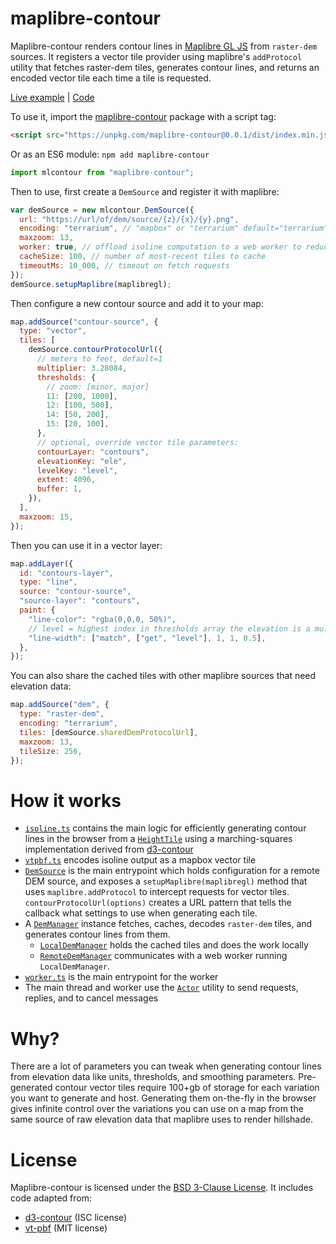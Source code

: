 # maplibre-contour

Maplibre-contour renders contour lines in [Maplibre GL JS](https://github.com/maplibre/maplibre-gl-js) from `raster-dem` sources. It registers a vector tile provider using maplibre's `addProtocol` utility that fetches raster-dem tiles, generates contour lines, and returns an encoded vector tile each time a tile is requested.

[Live example](https://onthegomap.github.io/maplibre-contour) | [Code](./index.html)

To use it, import the [maplibre-contour](https://www.npmjs.com/package/maplibre-contour) package with a script tag:

```html
<script src="https://unpkg.com/maplibre-contour@0.0.1/dist/index.min.js"></script>
```

Or as an ES6 module: `npm add maplibre-contour`

```js
import mlcontour from "maplibre-contour";
```

Then to use, first create a `DemSource` and register it with maplibre:

```js
var demSource = new mlcontour.DemSource({
  url: "https://url/of/dem/source/{z}/{x}/{y}.png",
  encoding: "terrarium", // "mapbox" or "terrarium" default="terrarium"
  maxzoom: 13,
  worker: true, // offload isoline computation to a web worker to reduce jank
  cacheSize: 100, // number of most-recent tiles to cache
  timeoutMs: 10_000, // timeout on fetch requests
});
demSource.setupMaplibre(maplibregl);
```

Then configure a new contour source and add it to your map:

```js
map.addSource("contour-source", {
  type: "vector",
  tiles: [
    demSource.contourProtocolUrl({
      // meters to feet, default=1
      multiplier: 3.28084,
      thresholds: {
        // zoom: [minor, major]
        11: [200, 1000],
        12: [100, 500],
        14: [50, 200],
        15: [20, 100],
      },
      // optional, override vector tile parameters:
      contourLayer: "contours",
      elevationKey: "ele",
      levelKey: "level",
      extent: 4096,
      buffer: 1,
    }),
  ],
  maxzoom: 15,
});
```

Then you can use it in a vector layer:

```js
map.addLayer({
  id: "contours-layer",
  type: "line",
  source: "contour-source",
  "source-layer": "contours",
  paint: {
    "line-color": "rgba(0,0,0, 50%)",
    // level = highest index in thresholds array the elevation is a multiple of
    "line-width": ["match", ["get", "level"], 1, 1, 0.5],
  },
});
```

You can also share the cached tiles with other maplibre sources that need elevation data:

```js
map.addSource("dem", {
  type: "raster-dem",
  encoding: "terrarium",
  tiles: [demSource.sharedDemProtocolUrl],
  maxzoom: 13,
  tileSize: 256,
});
```

# How it works

- [`isoline.ts`](./src/isolines.ts) contains the main logic for efficiently generating contour lines in the browser from a [`HeightTile`](./src/height-tile.ts) using a marching-squares implementation derived from [d3-contour](https://github.com/d3/d3-contour)
- [`vtpbf.ts`](./src/vtpbf.ts) encodes isoline output as a mapbox vector tile
- [`DemSource`](./src/dem-source.ts) is the main entrypoint which holds configuration for a remote DEM source, and exposes a `setupMaplibre(maplibregl)` method that uses `maplibre.addProtocol` to intercept requests for vector tiles. `contourProtocolUrl(options)` creates a URL pattern that tells the callback what settings to use when generating each tile.
- A [`DemManager`](./src/dem-manager.ts) instance fetches, caches, decodes `raster-dem` tiles, and generates contour lines from them.
  - [`LocalDemManager`](./src/dem-manager.ts) holds the cached tiles and does the work locally
  - [`RemoteDemManager`](./src/remote-dem-manager.ts) communicates with a web worker running `LocalDemManager`.
- [`worker.ts`](./src/worker.ts) is the main entrypoint for the worker
- The main thread and worker use the [`Actor`](./src/actor.ts) utility to send requests, replies, and to cancel messages

# Why?

There are a lot of parameters you can tweak when generating contour lines from elevation data like units, thresholds, and smoothing parameters. Pre-generated contour vector tiles require 100+gb of storage for each variation you want to generate and host. Generating them on-the-fly in the browser gives infinite control over the variations you can use on a map from the same source of raw elevation data that maplibre uses to render hillshade.

# License

Maplibre-contour is licensed under the [BSD 3-Clause License](LICENSE). It includes code adapted from:

- [d3-contour](https://github.com/d3/d3-contour) (ISC license)
- [vt-pbf](https://github.com/mapbox/vt-pbf) (MIT license)
